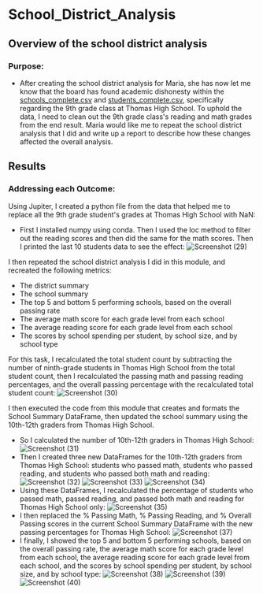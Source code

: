 # School_District_Analysis

## Overview of the school district analysis

### Purpose:

 - After creating the school district analysis for Maria, she has now let me know that the board has found academic dishonesty within the [schools_complete.csv](https://github.com/Sebjet24/School_District_Analysis/files/7614742/schools_complete.csv) and
[students_complete.csv](https://github.com/Sebjet24/School_District_Analysis/files/7614743/students_complete.csv), specifically regarding the 9th grade class at Thomas High School. To uphold the data, I need to clean out the 9th grade class's reading and math grades from the end result. Maria would like me to repeat the school district analysis that I did and write up a report to describe how these changes affected the overall analysis.

## Results

### Addressing each Outcome:

Using Jupiter, I created a python file from the data that helped me to replace all the 9th grade student's grades at Thomas High School with NaN:

 - First I installed numpy using conda. Then I used the loc method to filter out the reading scores and then did the same for the math scores. Then I printed the last 10 students data to see the effect:
![Screenshot (29)](https://user-images.githubusercontent.com/91230277/143793346-69cbf958-d5b4-4edb-b406-a11baf6f8f94.png)

I then repeated the school district analysis I did in this module, and recreated the following metrics:

 - The district summary
 - The school summary
 - The top 5 and bottom 5 performing schools, based on the overall passing rate
 - The average math score for each grade level from each school
 - The average reading score for each grade level from each school
 - The scores by school spending per student, by school size, and by school type

For this task, I recalculated the total student count by subtracting the number of ninth-grade students in Thomas High School from the total student count, then I recalculated the passing math and passing reading percentages, and the overall passing percentage with the recalculated total student count:
![Screenshot (30)](https://user-images.githubusercontent.com/91230277/143793721-694b26fd-16b1-4476-90f5-b6b57c177b45.png)

I then executed the code from this module that creates and formats the School Summary DataFrame, then updated the school summary using the 10th-12th graders from Thomas High School.

 - So I calculated the number of 10th-12th graders in Thomas High School:
![Screenshot (31)](https://user-images.githubusercontent.com/91230277/143793919-b94493e2-6faf-4092-8ee3-474cb1b82105.png)
 - Then I created three new DataFrames for the 10th-12th graders from Thomas High School: students who passed math, students who passed reading, and students who passed both math and reading:
![Screenshot (32)](https://user-images.githubusercontent.com/91230277/143793977-27f7b1ac-723e-421d-b7b1-864761d28d8a.png)
![Screenshot (33)](https://user-images.githubusercontent.com/91230277/143794003-80f4869d-a3db-4547-973c-98ab33b887ee.png)
![Screenshot (34)](https://user-images.githubusercontent.com/91230277/143794042-e8693df4-4919-449c-9099-80c07103ef54.png)
 - Using these DataFrames, I recalculated the percentage of students who passed math, passed reading, and passed both math and reading for Thomas High School only:
![Screenshot (35)](https://user-images.githubusercontent.com/91230277/143794113-f5da9ef9-2737-4f62-b7d2-2c1a718ac43d.png)
 - I then replaced the % Passing Math, % Passing Reading, and % Overall Passing scores in the current School Summary DataFrame with the new passing percentages for Thomas High School:
![Screenshot (37)](https://user-images.githubusercontent.com/91230277/143794182-ca9d857f-7a94-472b-bb29-70106084d39c.png)
 - I finally, I showed the top 5 and bottom 5 performing schools, based on the overall passing rate, the average math score for each grade level from each school, the average reading score for each grade level from each school, and the scores by school spending per student, by school size, and by school type:
![Screenshot (38)](https://user-images.githubusercontent.com/91230277/143794323-087385f1-82b9-476e-a984-15b5ac53ec97.png)
![Screenshot (39)](https://user-images.githubusercontent.com/91230277/143794385-649d19b2-2269-4a97-9360-79aa90fe9ae4.png)
![Screenshot (40)](https://user-images.githubusercontent.com/91230277/143794498-e8f6482a-a5b4-4c92-9b15-1c210a8be9ab.png)




 

